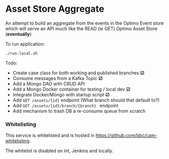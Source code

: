 Asset Store Aggregate
==================

An attempt to build an aggregate from the events in the Optimo Event store which will serve an API much like the READ (ie GET) Optimo Asset Store (**eventually**)

To run application:

    ./run-local.sh

Todo:

* Create case class for both working and published branches **&#9745;**
* Consume messages from a Kafka Topic **&#9745;**
* Add a Mongo DAO with CRUD API
* Add a Mongo Docker container for testing / local dev **&#9745;** 
* Integrate Docker/Mongo with startup script **&#9745;**
* Add ``GET /assets/{id}`` endpoint (What branch should that default to?)
* Add ``GET /assets/{id}/branch/{branch} `` endpoint
* Add mechanism to trash DB a re-consume queue from scratch


### Whitelisting

This service is whitelisted and is hosted in https://github.com/bbc/cam-whitelisting.

The whitelist is disabled on int, Jenkins and locally.
